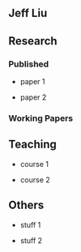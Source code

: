 ## Jeff Liu

## Research

### Published

- paper 1

- paper 2

### Working Papers

## Teaching

- course 1

- course 2

## Others

- stuff 1

- stuff 2

